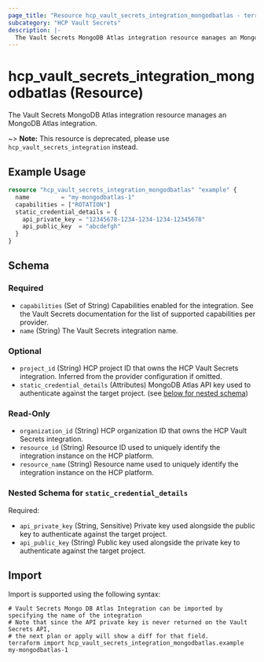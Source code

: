 ```yaml
---
page_title: "Resource hcp_vault_secrets_integration_mongodbatlas - terraform-provider-hcp"
subcategory: "HCP Vault Secrets"
description: |-
  The Vault Secrets MongoDB Atlas integration resource manages an MongoDB Atlas integration.
---
```


# hcp_vault_secrets_integration_mongodbatlas (Resource)

The Vault Secrets MongoDB Atlas integration resource manages an MongoDB Atlas integration.

~> **Note:** This resource is deprecated, please use `hcp_vault_secrets_integration` instead.

## Example Usage

```terraform
resource "hcp_vault_secrets_integration_mongodbatlas" "example" {
  name         = "my-mongodbatlas-1"
  capabilities = ["ROTATION"]
  static_credential_details = {
    api_private_key = "12345678-1234-1234-1234-12345678"
    api_public_key  = "abcdefgh"
  }
}
```

<!-- schema generated by tfplugindocs -->
## Schema

### Required

- `capabilities` (Set of String) Capabilities enabled for the integration. See the Vault Secrets documentation for the list of supported capabilities per provider.
- `name` (String) The Vault Secrets integration name.

### Optional

- `project_id` (String) HCP project ID that owns the HCP Vault Secrets integration. Inferred from the provider configuration if omitted.
- `static_credential_details` (Attributes) MongoDB Atlas API key used to authenticate against the target project. (see [below for nested schema](#nestedatt--static_credential_details))

### Read-Only

- `organization_id` (String) HCP organization ID that owns the HCP Vault Secrets integration.
- `resource_id` (String) Resource ID used to uniquely identify the integration instance on the HCP platform.
- `resource_name` (String) Resource name used to uniquely identify the integration instance on the HCP platform.

<a id="nestedatt--static_credential_details"></a>
### Nested Schema for `static_credential_details`

Required:

- `api_private_key` (String, Sensitive) Private key used alongside the public key to authenticate against the target project.
- `api_public_key` (String) Public key used alongside the private key to authenticate against the target project.

## Import

Import is supported using the following syntax:

```shell
# Vault Secrets Mongo DB Atlas Integration can be imported by specifying the name of the integration
# Note that since the API private key is never returned on the Vault Secrets API,
# the next plan or apply will show a diff for that field.
terraform import hcp_vault_secrets_integration_mongodbatlas.example my-mongodbatlas-1
```
